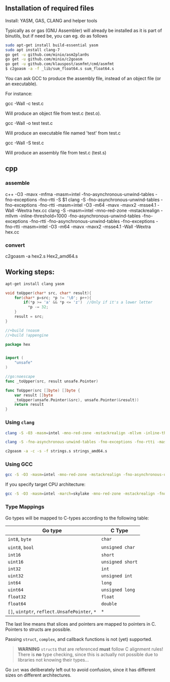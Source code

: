 

## Installation of required files

Install: YASM, GAS, CLANG and helper tools

Typically as or gas (GNU Assembler) will already be installed as it is part of binutils, but if need be, you can eg. do as follows

```bash
sudo apt-get install build-essential yasm
sudo apt install clang-7
go get -u github.com/minio/asm2plan9s
go get -u github.com/minio/c2goasm
go get -u github.com/klauspost/asmfmt/cmd/asmfmt
$ c2goasm -a -f _lib/sum_float64.s sum_float64.s
```

You can ask GCC to produce the assembly file, instead of an object file (or an executable).

For instance:

gcc -Wall -c test.c

Will produce an object file from test.c (test.o).

gcc -Wall -o test test.c

Will produce an executable file named 'test' from test.c

gcc -Wall -S test.c

Will produce an assembly file from test.c (test.s)

## cpp

### assemble
c++ -O3 -mavx -mfma -masm=intel -fno-asynchronous-unwind-tables -fno-exceptions -fno-rtti -S $1
clang -S -fno-asynchronous-unwind-tables -fno-exceptions -fno-rtti -masm=intel -O3 -m64 -mavx -mavx2 -msse4.1 -Wall -Wextra hex.cc
clang -S -masm=intel -mno-red-zone -mstackrealign -mllvm -inline-threshold=1000 -fno-asynchronous-unwind-tables -fno-exceptions -fno-rtti -fno-asynchronous-unwind-tables -fno-exceptions -fno-rtti -masm=intel -O3 -m64 -mavx -mavx2 -msse4.1 -Wall -Wextra hex.cc

### convert
c2goasm -a hex2.s Hex2_amd64.s

## Working steps:

```bash
apt-get install clang yasm
```

```c
void toUpper(char* src, char* result){
    for(char* p=src; *p != '\0'; p++){
        if(*p >= 'a' && *p <= 'z')  //Only if it's a lower letter
          *p -= 32;
    }
    result = src;
}
```

```go
//+build !noasm
//+build !appengine

package hex


import (
	"unsafe"
)

//go:noescape
func _toUpper(src, result unsafe.Pointer)

func ToUpper(src []byte) []byte {
	var result []byte
	_toUpper(unsafe.Pointer(&src), unsafe.Pointer(&result))
	return result
}
```

### Using `clang`
```bash
clang -S -O3 -masm=intel -mno-red-zone -mstackrealign -mllvm -inline-threshold=1000 -fno-asynchronous-unwind-tables -fno-exceptions -fno-rtti $file.c
```

```bash
clang -S -fno-asynchronous-unwind-tables -fno-exceptions -fno-rtti -masm=intel -mno-red-zone -O3 -m64 -mavx -mavx2 -msse4.1 -Wall -Wextra -mstackrealign -mllvm -inline-threshold=1000 file.c
```

```bash
c2goasm -a -c -s -f strings.s strings_amd64.s
```

### Using GCC

```bash
gcc -S -O3 -masm=intel -mno-red-zone -mstackrealign -fno-asynchronous-unwind-tables -fno-exceptions -fno-rtti strings.c
```

If you specify target CPU architecture:

```bash
gcc -S -O3 -masm=intel -march=skylake -mno-red-zone -mstackrealign -fno-asynchronous-unwind-tables -fno-exceptions -fno-rtti strings.c
```

### Type Mappings

Go types will be mapped to C-types according to the following table:

Go type                                       | C Type
--------------------------------------------- | ------
`int8`, `byte`                                | `char`
`uint8`, `bool`                               | `unsigned char`
`int16`                                       | `short`
`uint16`                                      | `unsigned short`
`int32`                                       | `int`
`uint32`                                      | `unsigned int`
`int64`                                       | `long`
`uint64`                                      | `unsigned long`
`float32`                                     | `float`
`float64`                                     | `double`
`[]`, `uintptr`, `reflect.UnsafePointer`, `*` | `*`

The last line means that slices and pointers are mapped to pointers in C. Pointers to structs are possible.

Passing `struct`, `complex`, and callback functions is not (yet) supported.

> **WARNING** `struct`s that are referenced **must** follow C alignment rules! There is **no** type checking, since this is actually not possible due to libraries not knowing their types...

Go `int` was deliberately left out to avoid confusion, since it has different sizes on different architectures.
